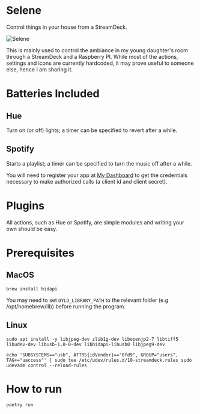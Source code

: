 Selene
======

Control things in your house from a StreamDeck. 

![Selene](https://media.githubusercontent.com/media/crashdump/selene/main/docs/imgs/selene.jpeg)

This is mainly used to control the ambiance in my young daughter's room through a StreamDeck and a Raspberry PI. While
most of the actions, settings and icons are currently hardcoded, it may prove useful to someone else, hence I am
sharing it.

# Batteries Included

## Hue

Turn on (or off) lights; a timer can be specified to revert after a while.

## Spotify

Starts a playlist; a timer can be specified to turn the music off after a while.

You will need to register your app at [My Dashboard](https://developer.spotify.com/dashboard/) to get the credentials
necessary to make authorized calls (a client id and client secret).

# Plugins

All actions, such as Hue or Spotify, are simple modules and writing your own should be easy.

# Prerequisites

## MacOS

`brew install hidapi`

You may need to set `DYLD_LIBRARY_PATH` to the relevant folder (e.g /opt/homebrew/lib) before running the program.

## Linux

`sudo apt install -y libjpeg-dev zlib1g-dev libopenjp2-7 libtiff5 libudev-dev libusb-1.0-0-dev libhidapi-libusb0 libjpeg9-dev`

`echo 'SUBSYSTEMS=="usb", ATTRS{idVendor}=="0fd9", GROUP="users", TAG+="uaccess"' | sudo tee /etc/udev/rules.d/10-streamdeck.rules
sudo udevadm control --reload-rules`

# How to run

`poetry run`